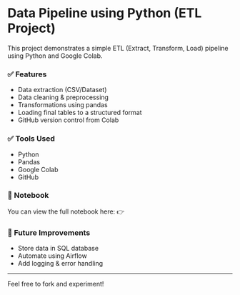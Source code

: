 # Data Pipeline using Python (ETL Project)

This project demonstrates a simple ETL (Extract, Transform, Load) pipeline using Python and Google Colab.

### ✅ Features
- Data extraction (CSV/Dataset)
- Data cleaning & preprocessing
- Transformations using pandas
- Loading final tables to a structured format
- GitHub version control from Colab

### ✅ Tools Used
- Python
- Pandas
- Google Colab
- GitHub

### 📌 Notebook
You can view the full notebook here:
👉 

### 🚀 Future Improvements
- Store data in SQL database
- Automate using Airflow
- Add logging & error handling

---

Feel free to fork and experiment!
